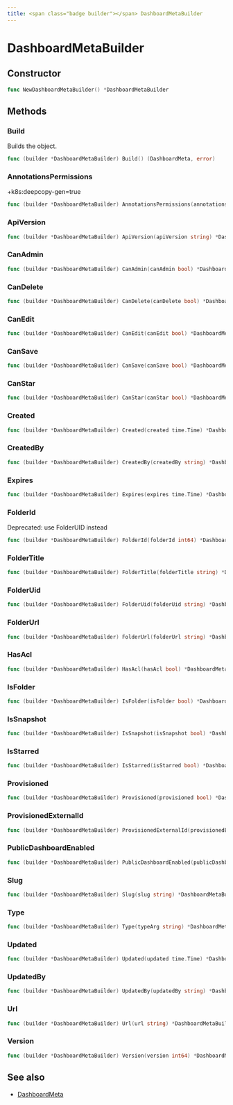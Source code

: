 ```yaml
---
title: <span class="badge builder"></span> DashboardMetaBuilder
---
```

# <span class="badge builder"></span> DashboardMetaBuilder

## Constructor

```go
func NewDashboardMetaBuilder() *DashboardMetaBuilder
```
## Methods

### <span class="badge object-method"></span> Build

Builds the object.

```go
func (builder *DashboardMetaBuilder) Build() (DashboardMeta, error)
```

### <span class="badge object-method"></span> AnnotationsPermissions

+k8s:deepcopy-gen=true

```go
func (builder *DashboardMetaBuilder) AnnotationsPermissions(annotationsPermissions cog.Builder[dashboard.AnnotationPermission]) *DashboardMetaBuilder
```

### <span class="badge object-method"></span> ApiVersion

```go
func (builder *DashboardMetaBuilder) ApiVersion(apiVersion string) *DashboardMetaBuilder
```

### <span class="badge object-method"></span> CanAdmin

```go
func (builder *DashboardMetaBuilder) CanAdmin(canAdmin bool) *DashboardMetaBuilder
```

### <span class="badge object-method"></span> CanDelete

```go
func (builder *DashboardMetaBuilder) CanDelete(canDelete bool) *DashboardMetaBuilder
```

### <span class="badge object-method"></span> CanEdit

```go
func (builder *DashboardMetaBuilder) CanEdit(canEdit bool) *DashboardMetaBuilder
```

### <span class="badge object-method"></span> CanSave

```go
func (builder *DashboardMetaBuilder) CanSave(canSave bool) *DashboardMetaBuilder
```

### <span class="badge object-method"></span> CanStar

```go
func (builder *DashboardMetaBuilder) CanStar(canStar bool) *DashboardMetaBuilder
```

### <span class="badge object-method"></span> Created

```go
func (builder *DashboardMetaBuilder) Created(created time.Time) *DashboardMetaBuilder
```

### <span class="badge object-method"></span> CreatedBy

```go
func (builder *DashboardMetaBuilder) CreatedBy(createdBy string) *DashboardMetaBuilder
```

### <span class="badge object-method"></span> Expires

```go
func (builder *DashboardMetaBuilder) Expires(expires time.Time) *DashboardMetaBuilder
```

### <span class="badge object-method"></span> FolderId

Deprecated: use FolderUID instead

```go
func (builder *DashboardMetaBuilder) FolderId(folderId int64) *DashboardMetaBuilder
```

### <span class="badge object-method"></span> FolderTitle

```go
func (builder *DashboardMetaBuilder) FolderTitle(folderTitle string) *DashboardMetaBuilder
```

### <span class="badge object-method"></span> FolderUid

```go
func (builder *DashboardMetaBuilder) FolderUid(folderUid string) *DashboardMetaBuilder
```

### <span class="badge object-method"></span> FolderUrl

```go
func (builder *DashboardMetaBuilder) FolderUrl(folderUrl string) *DashboardMetaBuilder
```

### <span class="badge object-method"></span> HasAcl

```go
func (builder *DashboardMetaBuilder) HasAcl(hasAcl bool) *DashboardMetaBuilder
```

### <span class="badge object-method"></span> IsFolder

```go
func (builder *DashboardMetaBuilder) IsFolder(isFolder bool) *DashboardMetaBuilder
```

### <span class="badge object-method"></span> IsSnapshot

```go
func (builder *DashboardMetaBuilder) IsSnapshot(isSnapshot bool) *DashboardMetaBuilder
```

### <span class="badge object-method"></span> IsStarred

```go
func (builder *DashboardMetaBuilder) IsStarred(isStarred bool) *DashboardMetaBuilder
```

### <span class="badge object-method"></span> Provisioned

```go
func (builder *DashboardMetaBuilder) Provisioned(provisioned bool) *DashboardMetaBuilder
```

### <span class="badge object-method"></span> ProvisionedExternalId

```go
func (builder *DashboardMetaBuilder) ProvisionedExternalId(provisionedExternalId string) *DashboardMetaBuilder
```

### <span class="badge object-method"></span> PublicDashboardEnabled

```go
func (builder *DashboardMetaBuilder) PublicDashboardEnabled(publicDashboardEnabled bool) *DashboardMetaBuilder
```

### <span class="badge object-method"></span> Slug

```go
func (builder *DashboardMetaBuilder) Slug(slug string) *DashboardMetaBuilder
```

### <span class="badge object-method"></span> Type

```go
func (builder *DashboardMetaBuilder) Type(typeArg string) *DashboardMetaBuilder
```

### <span class="badge object-method"></span> Updated

```go
func (builder *DashboardMetaBuilder) Updated(updated time.Time) *DashboardMetaBuilder
```

### <span class="badge object-method"></span> UpdatedBy

```go
func (builder *DashboardMetaBuilder) UpdatedBy(updatedBy string) *DashboardMetaBuilder
```

### <span class="badge object-method"></span> Url

```go
func (builder *DashboardMetaBuilder) Url(url string) *DashboardMetaBuilder
```

### <span class="badge object-method"></span> Version

```go
func (builder *DashboardMetaBuilder) Version(version int64) *DashboardMetaBuilder
```

## See also

 * <span class="badge object-type-struct"></span> [DashboardMeta](./object-DashboardMeta.md)
